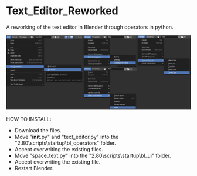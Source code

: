# Text_Editor_Reworked
A reworking of the text editor in Blender through operators in python.

![alt text](https://github.com/tin2tin/Text_Editor_Reworked/blob/master/NewFunctions.png?raw=true "New Functions")


HOW TO INSTALL:
- Download the files.
- Move "__init__.py" and "text_editor.py" into the "2.80\scripts\startup\bl_operators" folder.
- Accept overwriting the existing files.
- Move "space_text.py" into the "2.80\scripts\startup\bl_ui" folder.
- Accept overwriting the existing file.
- Restart Blender.

